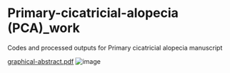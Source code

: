 # Primary-cicatricial-alopecia (PCA)_work
Codes and processed outputs for Primary cicatricial alopecia manuscript 



[graphical-abstract.pdf](https://github.com/IshaMonga/Primary-cicatricial-alopecia-PCA-_work/files/8356024/graphical-abstract.pdf)
![image](https://user-images.githubusercontent.com/44770311/160250940-075e8cd7-910f-4134-960c-f680899afaca.png)
